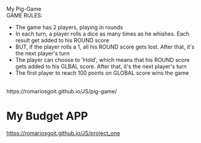 My Pig-Game 
</br>
GAME RULES:
- The game has 2 players, playing in rounds</br>
- In each turn, a player rolls a dice as many times as he whishes. Each result get added to his ROUND score</br>
- BUT, if the player rolls a 1, all his ROUND score gets lost. After that, it's the next player's turn</br>
- The player can choose to 'Hold', which means that his ROUND score gets added to his GLBAL score. After that, it's the next player's turn</br>
- The first player to reach 100 points on GLOBAL score wins the game</br>
</br>
https://romariosgoit.github.io/JS/pig-game/


My Budget APP 
=======================================

https://romariosgoit.github.io/JS/project_one
